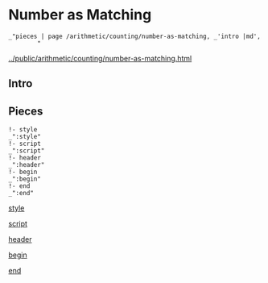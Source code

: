 # Number as Matching

    _"pieces | page /arithmetic/counting/number-as-matching, _'intro |md',
            "

[../public/arithmetic/counting/number-as-matching.html](# "save:")


## Intro

## Pieces

    !- style
    _":style"
    !- script
    _":script"
    !- header
    _":header"
    !- begin
    _":begin"
    !- end
    _":end"

[style]() 

[script]()

[header]()

[begin]()

[end]()

